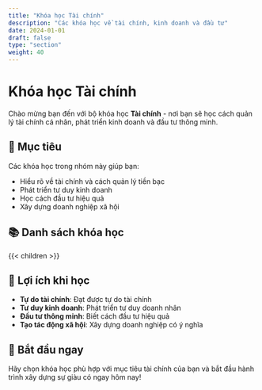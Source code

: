 ```yaml
---
title: "Khóa học Tài chính"
description: "Các khóa học về tài chính, kinh doanh và đầu tư"
date: 2024-01-01
draft: false
type: "section"
weight: 40
---
```


# Khóa học Tài chính

Chào mừng bạn đến với bộ khóa học **Tài chính** - nơi bạn sẽ học cách quản lý tài chính cá nhân, phát triển kinh doanh và đầu tư thông minh.

## 🎯 Mục tiêu

Các khóa học trong nhóm này giúp bạn:
- Hiểu rõ về tài chính và cách quản lý tiền bạc
- Phát triển tư duy kinh doanh
- Học cách đầu tư hiệu quả
- Xây dựng doanh nghiệp xã hội

## 📚 Danh sách khóa học

{{< children >}}

## 🌟 Lợi ích khi học

- **Tự do tài chính**: Đạt được tự do tài chính
- **Tư duy kinh doanh**: Phát triển tư duy doanh nhân
- **Đầu tư thông minh**: Biết cách đầu tư hiệu quả
- **Tạo tác động xã hội**: Xây dựng doanh nghiệp có ý nghĩa

## 🚀 Bắt đầu ngay

Hãy chọn khóa học phù hợp với mục tiêu tài chính của bạn và bắt đầu hành trình xây dựng sự giàu có ngay hôm nay!

